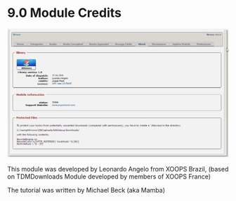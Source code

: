 # 9.0 Module Credits

![](../assets/img000006.png)

This module was developed by Leonardo Angelo from XOOPS Brazil, (based on TDMDownloads Module developed by members of XOOPS France)

The tutorial was written by Michael Beck (aka Mamba)